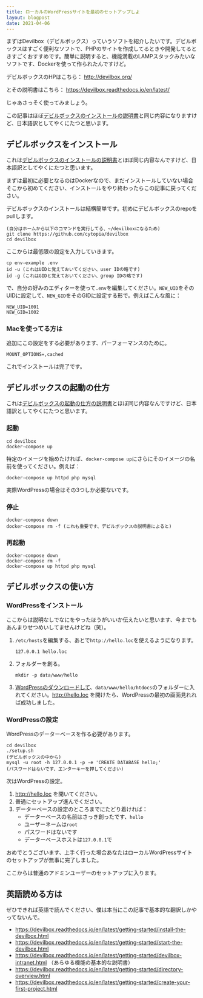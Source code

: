 ```yaml
---
title: ローカルのWordPressサイトを最初のセットアップしよ
layout: blogpost
date: 2021-04-06
---
```

まずはDevilbox（デビルボックス）っていうソフトを紹介したいです。デビルボックスはすごく便利なソフトで、PHPのサイトを作成してるときや開発してるときすごくおすすめです。簡単に説明すると、機能満載のLAMPスタックみたいなソフトです、Dockerを使って作られたんですけど。

デビルボックスのHPはこちら： http://devilbox.org/

とその説明書はこちら： https://devilbox.readthedocs.io/en/latest/

じゃあさっそく使ってみましょう。

この記事はほぼ[デビルボックスのインストールの説明書](https://devilbox.readthedocs.io/en/latest/getting-started/install-the-devilbox.html)と同じ内容になりますけど、日本語訳としてやくにたつと思います。

## デビルボックスをインストール

これは[デビルボックスのインストールの説明書](https://devilbox.readthedocs.io/en/latest/getting-started/start-the-devilbox.html)とほぼ同じ内容なんですけど、日本語訳としてやくにたつと思います。

まずは最初に必要となるのはDockerなので、まだインストールしていない場合そこから初めてください、インストールをやり終わったらこの記事に戻ってください。

デビルボックスのインストールは結構簡単です。初めにデビルボックスのrepoをpullします。

```
(自分はホームから以下のコマンドを実行してる、~/devilboxになるため)
git clone https://github.com/cytopia/devilbox
cd devilbox
```

ここからは最低限の設定を入力していきます。

```
cp env-example .env
id -u (これはUIDと覚えておいてください、user IDの略です)
id -g (これはGIDと覚えておいてください、group IDの略です)
```

で、自分の好みのエディターを使って`.env`を編集してください。`NEW_UID`をそのUIDに設定して、`NEW_GID`をそのGIDに設定する形で。例えばこんな風に：

```
NEW_UID=1001
NEW_GID=1002
```

### Macを使ってる方は

追加にこの設定をする必要があります、パーフォーマンスのために。

```
MOUNT_OPTIONS=,cached
```

これでインストールは完了です。

## デビルボックスの起動の仕方

これは[デビルボックスの起動の仕方の説明書](https://devilbox.readthedocs.io/en/latest/getting-started/start-the-devilbox.html)とほぼ同じ内容なんですけど、日本語訳としてやくにたつと思います。

### 起動

```
cd devilbox
docker-compose up
```

特定のイメージを始めたければ、`docker-compose up`にさらにそのイメージの名前を使ってください。例えば：

```
docker-compose up httpd php mysql
```

実際WordPressの場合はその3つしか必要ないです。

### 停止

```
docker-compose down
docker-compose rm -f (これも重要です、デビルボックスの説明書によると)
```

### 再起動

```
docker-compose down
docker-compose rm -f
docker-compose up httpd php mysql
```

## デビルボックスの使い方

### WordPressをインストール

ここからは説明なしでなにをやったほうがいいか伝えたいと思います、今までもあんまりせつめいしてませんけどね（笑）。

1. `/etc/hosts`を編集する、あとで`http://hello.loc`を使えるようになります。

    ```
    127.0.0.1 hello.loc
    ```

2. フォルダーを創る。

    ```
    mkdir -p data/www/hello
    ```

3. [WordPressのダウンロードして](https://ja.wordpress.org/download/)、`data/www/hello/htdocs`のフォルダーに入れてください。http://hello.loc を開けたら、WordPressの最初の画面見れれば成功しました。

### WordPressの設定

WordPressのデーターベースを作る必要があります。

```
cd devilbox
./setup.sh
(デビルボックスの中から)
mysql -u root -h 127.0.0.1 -p -e 'CREATE DATABASE hello;'
(パスワードはないです、エンターキーを押してください)
```

次はWordPressの設定。

1. http://hello.loc を開いてください。
2. 普通にセットアップ進んでください。
3. データーベースの設定のところまでにたどり着ければ：
    - データーベースの名前はさっき創ったです、`hello`
    - ユーザーネームは`root`
    - パスワードはないです
    - データーベースホストは`127.0.0.1`で

おめでとうございます、上手く行った場合あなたはローカルWordPressサイトのセットアップが無事に完了しました。

ここからは普通のアドミンユーザーのセットアップに入ります。

## 英語読める方は

ぜひできれば英語で読んでください、僕は本当にこの記事で基本的な翻訳しかやってないんで。

- https://devilbox.readthedocs.io/en/latest/getting-started/install-the-devilbox.html
- https://devilbox.readthedocs.io/en/latest/getting-started/start-the-devilbox.html
- https://devilbox.readthedocs.io/en/latest/getting-started/devilbox-intranet.html （あらゆる機能の基本的な説明書）
- https://devilbox.readthedocs.io/en/latest/getting-started/directory-overview.html
- https://devilbox.readthedocs.io/en/latest/getting-started/create-your-first-project.html

